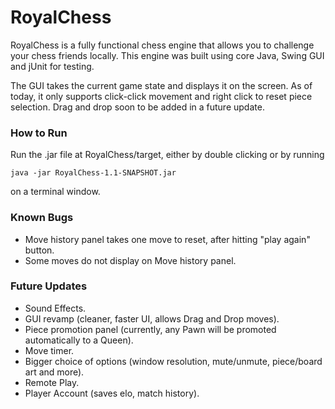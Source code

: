 # RoyalChess

RoyalChess is a fully functional chess engine that allows you to challenge your chess friends locally. This engine was built using core Java, Swing GUI and jUnit for testing.

The GUI takes the current game state and displays it on the screen. As of today, it only supports click-click movement and right click to reset piece selection.
Drag and drop soon to be added in a future update.


### How to Run
Run the .jar file at RoyalChess/target, either by double clicking or by running
```
java -jar RoyalChess-1.1-SNAPSHOT.jar
```
on a terminal window.



### Known Bugs
+ Move history panel takes one move to reset, after hitting "play again" button.
+ Some moves do not display on Move history panel.


### Future Updates
+ Sound Effects.
+ GUI revamp (cleaner, faster UI, allows Drag and Drop moves).
+ Piece promotion panel (currently, any Pawn will be promoted automatically to a Queen).
+ Move timer.
+ Bigger choice of options (window resolution, mute/unmute, piece/board art and more).
+ Remote Play.
+ Player Account (saves elo, match history).
